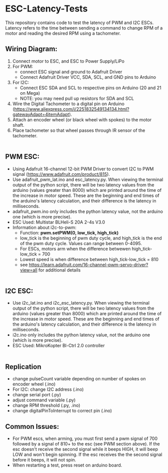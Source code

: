 # ESC-Latency-Tests

This repository contains code to test the latency of PWM and I2C ESCs. Latency refers to the time between sending a command to change RPM of a motor and reading the desired RPM using a tachometer.

## Wiring Diagram:
1. Connect motor to ESC, and ESC to Power Supply/LiPo
2. For PWM:
    - connect ESC signal and ground to Adafruit Driver 
    - Connect Adafruit Driver VCC, SDA, SCL, and GND pins to Arduino
3. For I2C:
    - Connect ESC SDA and SCL to respective pins on Arduino (20 and 21 on Mega)
    - NOTE: you may need pull up resistors for SDA and SCL
4. Wire the Digital Tachometer to a digital pin on Arduino (https://www.aliexpress.com/i/2251832549134134.html?gatewayAdapt=4itemAdapt).
5. Attach an encoder wheel (or black wheel with spokes) to the motor shaft.
6. Place tachometer so that wheel passes through IR sensor of the tachometer.
<br><br>

## PWM ESC:
- Using Adafruit 16-channel 12-bit PWM Driver to convert I2C to PWM signal (https://www.adafruit.com/product/815).
- Use adafruit_pwm_lat.ino and esc_latency.py. When viewing the terminal output of the python script, there will be two latency values from the arduino (values greater than 8000) which are printed around the time of the increase in motor speed. These are the beginning and end times of the arduino's latency calculation, and their difference is the latency in milliseconds.
- adafruit_pwm.ino only includes the python latency value, not the arduino one (which is more precise).
- ESC Used: Multistar BLHeli-S 20A 2-4s V3.0
- Information about i2c-to-pwm:
    - Function: **pwm.setPWM(0, low_tick, high_tick)** 
    - low_tick is the beginning of pwm duty cycle, and high_tick is the end of the pwm duty cycle. Values can range between 0-4095. 
    - For ESCs, motors arm when the difference betwewen high_tick-low_tick = 700
    - Lowest speed is when difference between high_tick-low_tick = 810
    - see https://learn.adafruit.com/16-channel-pwm-servo-driver?view=all for additional details 
<br><br>

## I2C ESC: 
- Use i2c_lat.ino and i2c_esc_latency.py. When viewing the terminal output of the python script, there will be two latency values from the arduino (values greater than 8000) which are printed around the time of the increase in motor speed. These are the beginning and end times of the arduino's latency calculation, and their difference is the latency in milliseconds.
- i2c.ino only includes the python latency value, not the arduino one (which is more precise).
- ESC Used: MikroKopter Bl-Ctrl 2.0 controller
<br><br>

## Replication 
- change pulseCount variable depending on number of spokes on encoder wheel (.ino)
- For I2C: change I2C address (.ino)
- change serial port (.py)
- adjust command variable (.py)
- change RPM threshold (.py, .ino)
- change digitalPinToInterrupt to correct pin (.ino)

## Common Issues:
- For PWM escs, when arming, you must first send a pwm signal of 700 followed by a signal of 810+ to the esc (see PWM section above). If the esc doesn't receive the second signal while it beeps HIGH, it will beep LOW and won't begin spinning. If the esc receives the the second signal before it beeps, it will not spin.
- When restarting a test, press reset on arduino board.
